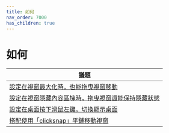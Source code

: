 ```yaml
---
title: 如何
nav_order: 7000
has_children: true
---
```



# 如何


| 議題 |
| --- |
| [設定在視窗最大化時，也能拖曳視窗移動](howto/mousebind-adjustment/drag_window_to_move_when_window_maximized) |
| [設定在視窗隱藏內容區塊時，拖曳視窗還能保持隱藏狀態](howto/mousebind-adjustment/drag_window_to_move_keep_shaded_when_window_shaded) |
| [設定在桌面按下滑鼠左鍵，切換顯示桌面](howto/mousebind-adjustment/mouse_left_click_on_desktop_to_toggle_show_desktop) |
| [搭配使用「clicksnap」平鋪移動視窗](howto/window-tiling-move-by-clicksnap) |
